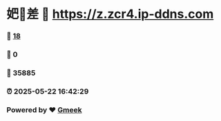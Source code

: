 # 妑🔭差 :link: https://z.zcr4.ip-ddns.com 
### :page_facing_up: [18](https://z.zcr4.ip-ddns.com/tag.html) 
### :speech_balloon: 0 
### :hibiscus: 35885 
### :alarm_clock: 2025-05-22 16:42:29 
### Powered by :heart: [Gmeek](https://github.com/Meekdai/Gmeek)
